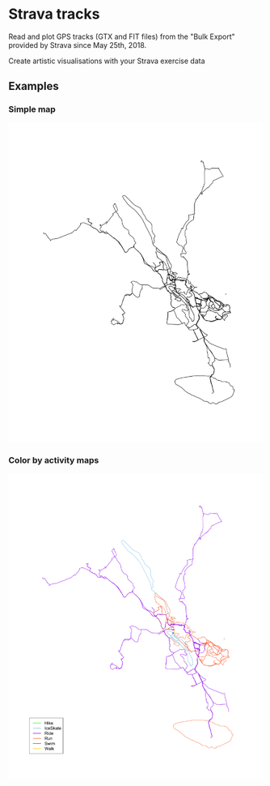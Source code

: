 # Strava tracks
Read and plot GPS tracks (GTX and FIT files) from the "Bulk Export" provided by Strava since May 25th, 2018.

Create artistic visualisations with your Strava exercise data

## Examples

### Simple map
![alt text](https://github.com/EPauthenet/Strava_tracks/blob/master/Tracks_thin2.png)
### Color by activity maps
![alt text](https://github.com/EPauthenet/Strava_tracks/blob/master/Tracks_acti2.png)
